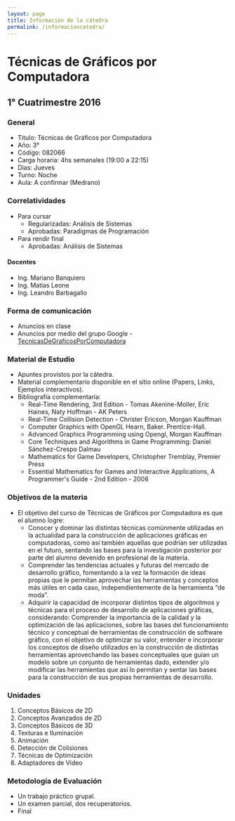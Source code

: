 ```yaml
---
layout: page
title: Información de la cátedra
permalink: /informacioncatedra/
---
```


# Técnicas de Gráficos por Computadora

## 1° Cuatrimestre 2016

### General

   * Titulo: Técnicas de Gráficos por Computadora
   * Año: 3°
   * Código: 082066
   * Carga horaria: 4hs semanales (19:00 a 22:15)
   * Dias: Jueves
   * Turno: Noche
   * Aula:  A confirmar (Medrano)

### Correlatividades

   * Para cursar
       * Regularizadas: Análisis de Sistemas
       * Aprobadas: Paradigmas de Programación
   * Para rendir final
       * Aprobadas: Análisis de Sistemas

#### Docentes

   * Ing. Mariano Banquiero
   * Ing. Matias Leone  
   * Ing. Leandro Barbagallo  

### Forma de comunicación

   * Anuncios en clase
   * Anuncios por medio del grupo Google -  [TecnicasDeGraficosPorComputadora](http://groups.google.com/group/tecnicasdegraficosporcomputadora)

### Material de Estudio

   * Apuntes provistos por la cátedra.
   * Material complementario disponible en el sitio online (Papers, Links, Ejemplos interactivos).
   * Bibliografía complementaria:
       * Real-Time Rendering, 3rd Edition - Tomas Akenine-Moller, Eric Haines, Naty Hoffman - AK Peters
       * Real-Time Collision Detection - Christer Ericson, Morgan Kauffman
       * Computer Graphics with OpenGL   Hearn, Baker. Prentice-Hall.
       * Advanced Graphics Programming using Opengl, Morgan Kauffman
       * Core Techniques and Algorithms in Game Programming: Daniel Sánchez-Crespo Dalmau
       * Mathematics for Game Developers, Christopher Tremblay, Premier Press
       * Essential Mathematics for Games and Interactive Applications, A Programmer's Guide - 2nd Edition - 2008

### Objetivos de la materia

   * El objetivo del curso de Técnicas de Gráficos por Computadora es que el alumno logre:
       * Conocer y dominar las distintas técnicas comúnmente utilizadas en la actualidad para la construcción de aplicaciones gráficas en computadoras, como así también aquellas que podrían ser utilizadas en el futuro, sentando las bases para la investigación posterior por parte del alumno devenido en profesional de la materia.
       * Comprender las tendencias actuales y futuras del mercado de desarrollo gráfico, fomentando a la vez la formación de ideas propias que le permitan aprovechar las herramientas y conceptos más útiles en cada caso, independientemente de la herramienta “de moda”.
       * Adquirir la capacidad de incorporar distintos tipos de algoritmos y técnicas para el proceso de desarrollo de aplicaciones gráficas, considerando: Comprender la importancia de la calidad y la optimización de las aplicaciones, sobre las bases del funcionamiento técnico y conceptual de herramientas de construcción de software gráfico, con el objetivo de optimizar su valor, entender e incorporar los conceptos de diseño utilizados en la construcción de distintas herramientas aprovechando  las bases conceptuales que guían un modelo sobre un conjunto de herramientas dado, extender y/o modificar las herramientas que así lo permitan y sentar las bases para la construcción de sus propias herramientas de desarrollo.

### Unidades

   1. Conceptos Básicos de 2D
   2. Conceptos Avanzados de 2D
   3. Conceptos Básicos de 3D
   4. Texturas e Iluminación
   5. Animación
   6. Detección de Colisiones
   7. Técnicas de Optimización
   8. Adaptadores de Video

### Metodología de Evaluación

   * Un trabajo práctico grupal.
   * Un examen parcial, dos recuperatorios.
   * Final

